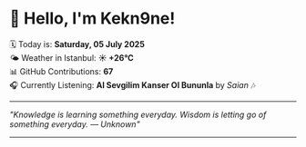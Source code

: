 # 👋 Hello, I'm Kekn9ne!

🗓️ Today is: **Saturday, 05 July 2025**  
🌤️ Weather in Istanbul: **☀️   +26°C**  
📊 GitHub Contributions: **67**  
🎧 Currently Listening: **Al Sevgilim Kanser Ol Bununla** by *Saian* 🎶

---

_"Knowledge is learning something everyday. Wisdom is letting go of something everyday. — *Unknown*"_

---
